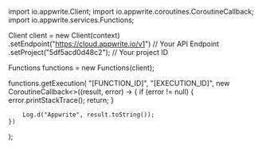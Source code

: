 import io.appwrite.Client;
import io.appwrite.coroutines.CoroutineCallback;
import io.appwrite.services.Functions;





Client client = new Client(context)
    .setEndpoint("https://cloud.appwrite.io/v1") // Your API Endpoint
    .setProject("5df5acd0d48c2"); // Your project ID

Functions functions = new Functions(client);

functions.getExecution(
    "[FUNCTION_ID]",
    "[EXECUTION_ID]",
    new CoroutineCallback<>((result, error) -> {
        if (error != null) {
            error.printStackTrace();
            return;
        }

        Log.d("Appwrite", result.toString());
    })
);